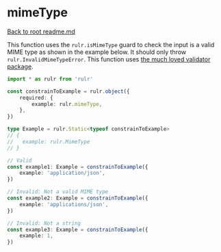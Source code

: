# mimeType

[Back to root readme.md](../../../readme.md)

This function uses the `rulr.isMimeType` guard to check the input is a valid MIME type as shown in the example below. It should only throw `rulr.InvalidMimeTypeError`. This function uses [the much loved validator package](https://github.com/validatorjs/validator.js).

```ts
import * as rulr from 'rulr'

const constrainToExample = rulr.object({
	required: {
		example: rulr.mimeType,
	},
})

type Example = rulr.Static<typeof constrainToExample>
// {
//   example: rulr.MimeType
// }

// Valid
const example1: Example = constrainToExample({
	example: 'application/json',
})

// Invalid: Not a valid MIME type
const example2: Example = constrainToExample({
	example: 'applications/json',
})

// Invalid: Not a string
const example3: Example = constrainToExample({
	example: 1,
})
```
